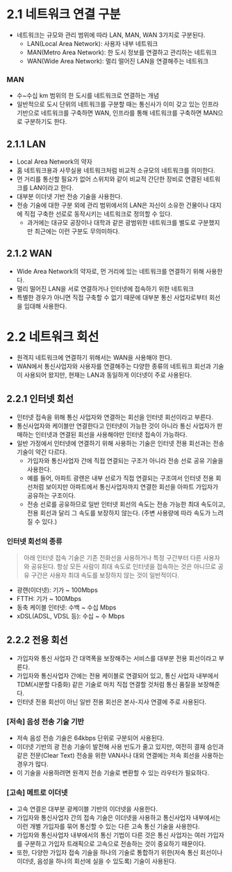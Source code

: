 # 2.1 네트워크 연결 구분

- 네트워크는 규모와 관리 범위에 따라 LAN, MAN, WAN 3가지로 구분된다.
    - LAN(Local Area Network): 사용자 내부 네트워크
    - MAN(Metro Area Network): 한 도시 정보를 연결하고 관리하는 네트워크
    - WAN(Wide Area Network):  멀리 떨어진 LAN을 연결해주는 네트워크

### MAN

- 수~수십 km 범위의 한 도시를 네트워크로 연결하는 개념
- 일반적으로 도시 단위의 네트워크를 구분할 때는 통신사가 이미 갖고 있는 인프라 기반으로 네트워크를 구축하면 WAN, 인프라를 통해 네트워크를 구축하면 MAN으로 구분하기도 한다.

## 2.1.1 LAN

- Local Area Network의 약자
- 홈 네트워크용과 사무실용 네트워크처럼 비교적 소규모의 네트워크를 의미한다.
- 먼 거리를 통신할 필요가 없어 스위치와 같이 비교적 간단한 장비로 연결된 네트워크를 LAN이라고 한다.
- 대부분 이더넷 기반 전송 기술을 사용한다.
- 전송 기술에 대한 구분 외에 관리 범위에서의 LAN은 자신이 소유한 건물이나 대지에 직접 구축한 선로로 동작시키는 네트워크로 정의할 수 있다.
    - 과거에는 대규모 공장이나 대학과 같은 광범위한 네트워크를 별도로 구분했지만 최근에는 이런 구분도 무의미하다.

## 2.1.2 WAN

- Wide Area Network의 약자로, 먼 거리에 있는 네트워크를 연결하기 위해 사용한다.
- 멀리 떨어진 LAN을 서로 연결하거나 인터넷에 접속하기 위한 네트워크
- 특별한 경우가 아니면 직접 구축할 수 없기 때문에 대부분 통신 사업자로부터 회선을 임대해 사용한다.

# 2.2 네트워크 회선

- 원격지 네트워크에 연결하기 위해서는 WAN을 사용해야 한다.
- WAN에서 통신사업자와 사용자를 연결해주는 다양한 종류의 네트워크 회선과 기술이 사용되어 왔지만, 현재는 LAN과 동일하게 이더넷이 주로 사용된다.

## 2.2.1 인터넷 회선

- 인터넷 접속을 위해 통신 사업자와 연결하는 회선을 인터넷 회선이라고 부른다.
- 통신사업자와 케이블만 연결한다고 인터넷이 가능한 것이 아니라 통신 사업자가 판매하는 인터넷과 연결된 회선을 사용해야만 인터넷 접속이 가능하다.
- 일반 가정에서 인터넷에 연결하기 위해 사용하는 기술은 인터넷 전용 회선과는 전송 기술이 약간 다르다.
    - 가입자와 통신사업자 간에 직접 연결되는 구조가 아니라 전송 선로 공유 기술을 사용한다.
    - 예를 들어, 아파트 광랜은 내부 선로가 직접 연결되는 구조여서 인터넷 전용 회선처럼 보이지만 아파트에서 통신사업자까지 연결한 회선을 아파트 가입자가 공유하는 구조이다.
    - 전송 선로를 공유하므로 일반 인터넷 회선의 속도는 전송 가능한 최대 속도이고, 전용 회선과 달리 그 속도를 보장하지 않는다. (주변 사용량에 따라 속도가 느려질 수 있다.)

### 인터넷 회선의 종류

> 아래 인터넷 접속 기술은 기존 전화선을 사용하거나 특정 구간부터 다른 사용자와 공유된다. 항상 모든 사람이 최대 속도로 인터넷을 접속하는 것은 아니므로 공유 구간은 사용자 최대 속도를 보장하지 않는 것이 일반적이다.
> 
- 광랜(이더넷): 기가 ~ 100Mbps
- FTTH: 기가 ~ 100Mbps
- 동축 케이블 인터넷: 수백 ~ 수십 Mbps
- xDSL(ADSL, VDSL 등): 수십 ~ 수 Mbps

## 2.2.2 전용 회선

- 가입자와 통신 사업자 간 대역폭을 보장해주는 서비스를 대부분 전용 회선이라고 부른다.
- 가입자와 통신사업자 간에는 전용 케이블로 연결되어 있고, 통신 사업자 내부에서 TDM(시분할 다중화) 같은 기술로 마치 직접 연결할 것처럼 통신 품질을 보장해준다.
- 인터넷 전용 회선이 아닌 일반 전용 회선은 본사-지사 연결에 주로 사용된다.

### [저속] 음성 전송 기술 기반

- 저속 음성 전송 기술은 64kbps 단위로 구분되어 사용된다.
- 이더넷 기반의 광 전송 기술이 발전해 사용 빈도가 줄고 있지만, 여전히 결재 승인과 같은 전문(Clear Text) 전송을 위한 VAN사나 대외 연결에는 저속 회선을 사용하는 경우가 많다.
- 이 기술을 사용하려면 원격지 전송 기술로 변환할 수 있는 라우터가 필요하다.

### [고속] 메트로 이더넷

- 고속 연결은 대부분 광케이블 기반의 이더넷을 사용한다.
- 가입자와 통신사업자 간의 접속 기술은 이더넷을 사용하고 통신사업자 내부에서는 이런 개별 가입자를 묶어 통신할 수 있는 다른 고속 통신 기술을 사용한다.
- 가입자와 통신사업자 내부에서의 통신 기법이 다른 것은 통신 사업자는 여러 가입자를 구분하고 가입자 트래픽으로 고속으로 전송하는 것이 중요하기 때문이다.
- 또한, 다양한 가입자 접속 기술을 하나의 기술로 통합하기 위한(저속 통신 회선이나 이더넷, 음성을 하나의 회선에 실을 수 있도록) 기술이 사용된다.
